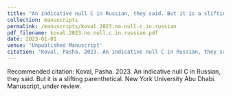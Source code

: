 ```yaml
---
title: "An indicative null C in Russian, they said. But it is a slifting parenthetical"
collection: manuscripts
permalink: /manuscripts/koval.2023.no.null.c.in.russian
pdf_filename: koval.2023.no.null.c.in.russian.pdf
date: 2023-01-01
venue: 'Unpublished Manuscript'
citation: 'Koval, Pasha. 2023. An indicative null C in Russian, they said. But it is a slifting parenthetical. New York University Abu Dhabi. Manuscript, under review.'
---
```

Recommended citation: Koval, Pasha. 2023. An indicative null C in Russian, they said. But it is a slifting parenthetical. New York University Abu Dhabi. Manuscript, under review.